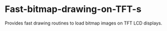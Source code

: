 # Fast-bitmap-drawing-on-TFT-s
Provides fast drawing routines to load bitmap images on TFT LCD displays.
